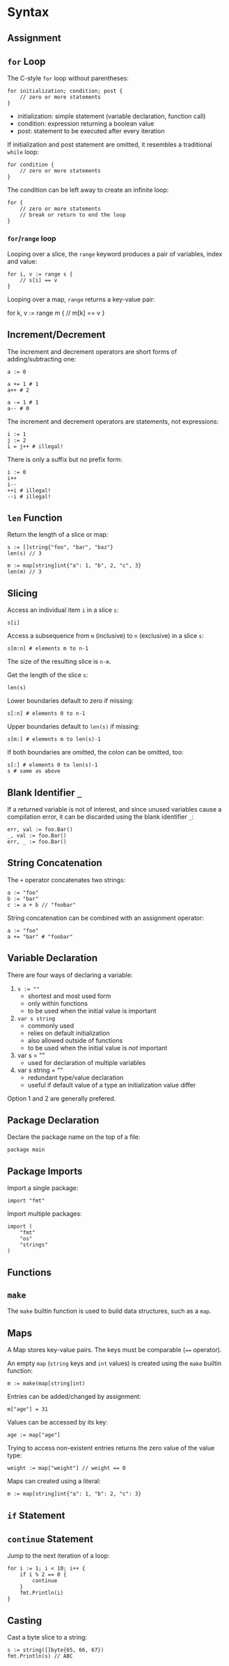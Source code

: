 # Syntax

## Assignment

## `for` Loop

The C-style `for` loop without parentheses:

    for initialization; condition; post {
        // zero or more statements
    }

- initialization: simple statement (variable declaration, function call)
- condition: expression returning a boolean value
- post: statement to be executed after every iteration

If initialization and post statement are omitted, it resembles a traditional
`while` loop:

    for condition {
        // zero or more statements
    }

The condition can be left away to create an infinite loop:

    for {
        // zero or more statements
        // break or return to end the loop
    }

### `for`/`range` loop

Looping over a slice, the `range` keyword produces a pair of variables, index
and value:

    for i, v := range s {
        // s[i] == v
    }

Looping over a map, `range` returns a key-value pair:

   for k, v := range m {
        // m[k] == v
   }

## Increment/Decrement

The increment and decrement operators are short forms of adding/subtracting
one:

    a := 0

    a += 1 # 1
    a++ # 2

    a -= 1 # 1
    a-- # 0

The increment and decrement operators are statements, not expressions:

    i := 1
    j := 2
    i = j++ # illegal!

There is only a suffix but no prefix form:

    i := 0
    i++
    i--
    ++i # illegal!
    --i # illegal!

## `len` Function

Return the length of a slice or map:

    s := []string{"foo", "bar", "baz"}
    len(s) // 3

    m := map[string]int{"a": 1, "b", 2, "c", 3}
    len(m) // 3

## Slicing

Access an individual item `i` in a slice `s`:

    s[i]

Access a subsequence from `m` (inclusive) to `n` (exclusive) in a slice `s`:

    s[m:n] # elements m to n-1

The size of the resulting slice is `n-m`.

Get the length of the slice `s`:

    len(s)

Lower boundaries default to zero if missing:

    s[:n] # elements 0 to n-1

Upper boundaries default to `len(s)` if missing:

    s[m:] # elements m to len(s)-1

If both boundaries are omitted, the colon can be omitted, too:

    s[:] # elements 0 to len(s)-1
    s # same as above

## Blank Identifier `_`

If a returned variable is not of interest, and since unused variables cause a
compilation error, it can be discarded using the blank identifier `_`:

    err, val := foo.Bar()
    _, val := foo.Bar()
    err, _ := foo.Bar()

## String Concatenation

The `+` operator concatenates two strings:

    a := "foo"
    b := "bar"
    c := a + b // "foobar"

String concatenation can be combined with an assignment operator:

    a := "foo"
    a += "bar" # "foobar"

## Variable Declaration

There are four ways of declaring a variable:

1. `s := ""`
    - shortest and most used form
    - only within functions
    - to be used when the initial value is important
2. `var s string`
    - commonly used
    - relies on default initialization
    - also allowed outside of functions
    - to be used when the initial value is _not_ important
3. var s = ""
    - used for declaration of multiple variables
4. var s string = ""
    - redundant type/value declaration
    - useful if default value of a type an initialization value differ

Option 1 and 2 are generally prefered.

## Package Declaration

Declare the package name on the top of a file:

    package main

## Package Imports

Import a single package:

    import "fmt"

Import multiple packages:

    import (
        "fmt"
        "os"
        "strings"
    )

## Functions

## `make`

The `make` builtin function is used to build data structures, such as a `map`.

## Maps

A Map stores key-value pairs. The keys must be comparable (`==` operator).

An empty `map` (`string` keys and `int` values) is created using the `make`
builtin function:

    m := make(map[string]int)

Entries can be added/changed by assignment:

    m["age"] = 31

Values can be accessed by its key:

    age := map["age"] 

Trying to access non-existent entries returns the zero value of the value type:

    weight := map["weight"] // weight == 0

Maps can created using a literal:

    m := map[string]int{"a": 1, "b": 2, "c": 3}

## `if` Statement

## `continue` Statement

Jump to the next iteration of a loop:

    for i := 1; i < 10; i++ {
        if i % 2 == 0 {
            continue
        }
        fmt.Println(i)
    }

## Casting

Cast a byte slice to a string:

    s := string([]byte{65, 66, 67})
    fmt.Println(s) // ABC
